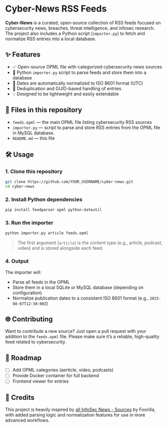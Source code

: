 # Cyber-News RSS Feeds

**Cyber-News** is a curated, open-source collection of RSS feeds focused on cybersecurity news, breaches, threat intelligence, and infosec research. The project also includes a Python script (`importer.py`) to fetch and normalize RSS entries into a local database.

## ✨ Features

* ✅ Open-source OPML file with categorized cybersecurity news sources
* 🐍 Python `importer.py` script to parse feeds and store them into a database
* 📅 Dates are automatically normalized to ISO 8601 format (UTC)
* 🔁 Deduplication and GUID-based handling of entries
* 💡 Designed to be lightweight and easily extendable

## 📁 Files in this repository

* `feeds.opml` — the main OPML file listing cybersecurity RSS sources
* `importer.py` — script to parse and store RSS entries from the OPML file in MySQL database.
* `README.md` — this file

## 🛠 Usage

### 1. Clone this repository

```bash
git clone https://github.com/YOUR_USERNAME/cyber-news.git
cd cyber-news
```

### 2. Install Python dependencies

```bash
pip install feedparser opml python-dateutil
```

### 3. Run the importer

```bash
python importer.py article feeds.opml
```

> The first argument (`article`) is the content type (e.g., article, podcast, video) and is stored alongside each feed.

### 4. Output

The importer will:

* Parse all feeds in the OPML
* Store them in a local SQLite or MySQL database (depending on configuration)
* Normalize publication dates to a consistent ISO 8601 format (e.g., `2025-08-07T12:30:00Z`)

## 🌐 Contributing

Want to contribute a new source? Just open a pull request with your addition to the `feeds.opml` file.
Please make sure it’s a reliable, high-quality feed related to cybersecurity.

## 🧭 Roadmap

* [ ] Add OPML categories (aerticle, video, podcasts)
* [ ] Provide Docker container for full backend
* [ ] Frontend viewer for entries

## 🙏 Credits

This project is heavily inspired by [all InfoSec News - Sources](https://github.com/foorilla/allinfosecnews_sources) by Foorilla, with added parsing logic and normalization features for use in more advanced workflows.
